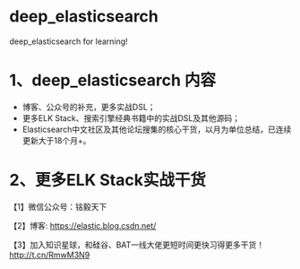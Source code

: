 # deep_elasticsearch
deep_elasticsearch for learning!

# 1、deep_elasticsearch 内容
- 博客、公众号的补充，更多实战DSL；
- 更多ELK Stack、搜索引擎经典书籍中的实战DSL及其他源码；
- Elasticsearch中文社区及其他论坛搜集的核心干货，以月为单位总结，已连续更新大于18个月+。



# 2、更多ELK Stack实战干货

【1】微信公众号：铭毅天下

【2】博客: https://elastic.blog.csdn.net/

【3】加入知识星球，和硅谷、BAT一线大佬更短时间更快习得更多干货！http://t.cn/RmwM3N9

